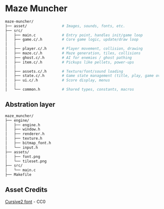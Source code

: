 # Maze Muncher

```sh
maze-muncher/
├── asset/                # Images, sounds, fonts, etc.
├── src/
│   ├── main.c            # Entry point, handles init/game loop
│   ├── game.c/.h         # Core game logic, update/draw loop
│   │
│   ├── player.c/.h       # Player movement, collision, drawing
│   ├── maze.c/.h         # Maze generation, tiles, collisions
│   ├── ghost.c/.h        # AI for enemies / ghost pathing
│   ├── item.c/.h         # Pickups like pellets, power-ups
│   │
│   ├── assets.c/.h       # Texture/font/sound loading
│   ├── state.c/.h        # Game state management (title, play, game over)
│   ├── ui.c/.h           # Score display, menus
│   │
│   └── common.h          # Shared types, constants, macros
```

## Abstration layer

```sh
maze_muncher/
├── engine/
│   ├── engine.h
│   ├── window.h
│   ├── renderer.h
│   ├── texture.h
│   ├── bitmap_font.h
│   └── input.h
├── assets/
│   ├── font.png
│   └── tileset.png
├── src/
│   └── main.c
├── Makefile
```

## Asset Credits

[Cursive2 font](https://opengameart.org/content/new-original-grafx2-font-collection) - CC0
